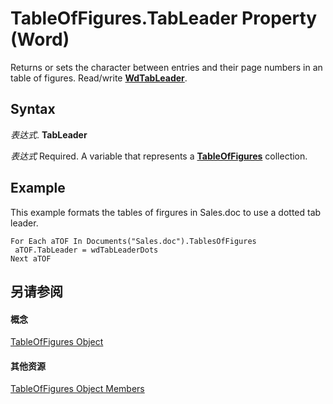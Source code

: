 
# TableOfFigures.TabLeader Property (Word)

Returns or sets the character between entries and their page numbers in an table of figures. Read/write  **[WdTabLeader](055e8d2d-86ec-cca6-6d73-6c65559974b8.md)**.


## Syntax

 _表达式_. **TabLeader**

 _表达式_ Required. A variable that represents a **[TableOfFigures](0a93d274-cd2e-3d65-48bc-b8fea84ff268.md)** collection.


## Example

This example formats the tables of firgures in Sales.doc to use a dotted tab leader.


```
For Each aTOF In Documents("Sales.doc").TablesOfFigures 
 aTOF.TabLeader = wdTabLeaderDots 
Next aTOF
```


## 另请参阅


#### 概念


[TableOfFigures Object](0a93d274-cd2e-3d65-48bc-b8fea84ff268.md)
#### 其他资源


[TableOfFigures Object Members](http://msdn.microsoft.com/library/14c3e2a0-1306-742e-63a8-beeef8c2abd8%28Office.15%29.aspx)